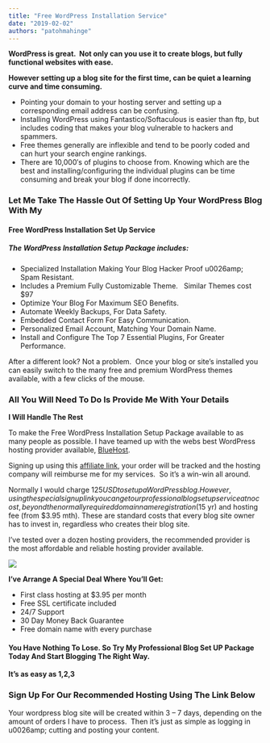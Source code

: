```yaml
---
title: "Free WordPress Installation Service"
date: "2019-02-02"
authors: "patohmahinge"
---
```


**WordPress is great.  Not only can you use it to create blogs, but fully functional websites with ease.**

**However setting up a blog site for the first time, can be quiet a learning curve and time consuming.**

- Pointing your domain to your hosting server and setting up a corresponding email address can be confusing.
- Installing WordPress using Fantastico/Softaculous is easier than ftp, but includes coding that makes your blog vulnerable to hackers and spammers.
- Free themes generally are inflexible and tend to be poorly coded and can hurt your search engine rankings.
- There are 10,000′s of plugins to choose from. Knowing which are the best and installing/configuring the individual plugins can be time consuming and break your blog if done incorrectly.

### **Let Me Take The Hassle Out Of Setting Up Your WordPress Blog With My**

#### **Free WordPress Installation Set Up Service**

##### **The WordPress Installation Setup Package includes:**

- Specialized Installation Making Your Blog Hacker Proof u0026amp; Spam Resistant.
- Includes a Premium Fully Customizable Theme.   Similar Themes cost $97
- Optimize Your Blog For Maximum SEO Benefits.
- Automate Weekly Backups, For Data Safety.
- Embedded Contact Form For Easy Communication.
- Personalized Email Account, Matching Your Domain Name.
- Install and Configure The Top 7 Essential Plugins, For Greater Performance.

After a different look? Not a problem.  Once your blog or site’s installed you can easily switch to the many free and premium WordPress themes available, with a few clicks of the mouse.

### **All You Will Need To Do Is Provide Me With Your** **Details**  
**I Will Handle The Rest**

To make the Free WordPress Installation Setup Package available to as many people as possible. I have teamed up with the webs best WordPress hosting provider available, [BlueHost](https://www.bluehost.com/track/africaninstitute/).

Signing up using this [affiliate link](https://www.bluehost.com/track/africaninstitute/), your order will be tracked and the hosting company will reimburse me for my services.  So it’s a win-win all around.

Normally I would charge $125 USD to setup a WordPress blog. However, using the special sign up link you can get our professional blog setup service at no cost, beyond the normally required domain name registration ($15 yr) and hosting fee (from $3.95 mth). These are standard costs that every blog site owner has to invest in, regardless who creates their blog site.

I’ve tested over a dozen hosting providers, the recommended provider is the most affordable and reliable hosting provider available.

[![](images/300x250BW.png)](https://www.bluehost.com/track/africaninstitute/)

**I’ve Arrange A Special Deal Where You’ll Get:**

- First class hosting at $3.95 per month
- Free SSL certificate included
- 24/7 Support
- 30 Day Money Back Guarantee
- Free domain name with every purchase

#### **You Have Nothing To Lose. So Try My Professional Blog Set UP Package Today** **And Start Blogging The Right Way.**

**It’s as easy as 1,2,3**

### Sign Up For Our Recommended Hosting Using The Link Below 

Your wordpress blog site will be created within 3 – 7 days, depending on the amount of orders I have to process.  Then it’s just as simple as logging in u0026amp; cutting and posting your content.
